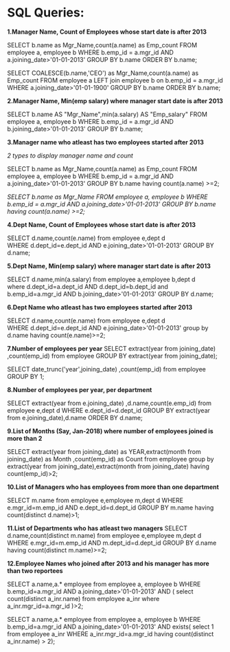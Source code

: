 # SQL Queries: #

**1.Manager Name, Count of Employees whose start date is after 2013**

SELECT b.name as  Mgr_Name,count(a.name) as Emp_count 
FROM employee a, employee b 
WHERE b.emp_id = a.mgr_id 
AND a.joining_date>'01-01-2013' 
GROUP BY b.name 
ORDER BY b.name;

SELECT COALESCE(b.name,'CEO') as  Mgr_Name,count(a.name) as Emp_count 
FROM employee a LEFT join employee b on b.emp_id = a.mgr_id 
WHERE a.joining_date>'01-01-1900' 
GROUP BY b.name 
ORDER BY b.name;

**2.Manager Name, Min(emp salary) where manager start date is after 2013**

SELECT b.name AS "Mgr_Name",min(a.salary) AS "Emp_salary" 
FROM employee a, employee b 
WHERE b.emp_id = a.mgr_id 
AND b.joining_date>'01-01-2013' 
GROUP BY b.name;

**3.Manager name who atleast has two employees started after 2013**

  *2 types to display manager name and count*

SELECT b.name as  Mgr_Name,count(a.name) as Emp_count FROM employee a, employee b
WHERE b.emp_id = a.mgr_id 
AND a.joining_date>'01-01-2013' 
GROUP BY b.name  having count(a.name) >=2;

 *SELECT b.name as  Mgr_Name FROM employee a, employee b 
WHERE b.emp_id = a.mgr_id 
AND  a.joining_date>'01-01-2013' 
GROUP BY b.name  having count(a.name) >=2;*

**4.Dept Name, Count of Employees whose start date is after 2013**

SELECT d.name,count(e.name) from employee e,dept d  
WHERE d.dept_id=e.dept_id 
AND e.joining_date>'01-01-2013' 
GROUP BY d.name;

**5.Dept Name, Min(emp salary) where manager start date is after 2013**

SELECT d.name,min(a.salary) from employee a,employee b,dept d  
where d.dept_id=a.dept_id 
AND d.dept_id=b.dept_id and b.emp_id=a.mgr_id 
AND  b.joining_date>'01-01-2013' 
GROUP BY d.name;

**6.Dept Name who atleast has two employees started after 2013**

SELECT d.name,count(e.name) from employee e,dept d  
WHERE d.dept_id=e.dept_id 
AND e.joining_date>'01-01-2013' 
group by d.name having count(e.name)>=2;

**7.Number of employees per year**
SELECT extract(year from joining_date) ,count(emp_id) 
from employee 
GROUP BY extract(year from joining_date);

SELECT date_trunc('year',joining_date) ,count(emp_id)
from employee
GROUP BY 1;

**8.Number of employees per year, per department**

SELECT extract(year from e.joining_date) ,d.name,count(e.emp_id) 
from employee e,dept d 
WHERE e.dept_id=d.dept_id 
GROUP BY extract(year from e.joining_date),d.name 
ORDER BY d.name;

**9.List of Months (Say, Jan-2018) where number of employees joined is more than 2**

SELECT extract(year from joining_date) as YEAR,extract(month from joining_date) as Month ,count(emp_id) as Count from employee group by extract(year from joining_date),extract(month from joining_date) having count(emp_id)>2;

**10.List of Managers who has employees from more than one department**

SELECT m.name from employee e,employee m,dept d 
WHERE e.mgr_id=m.emp_id 
AND e.dept_id=d.dept_id 
GROUP BY m.name having count(distinct d.name)>1;

**11.List of Departments who has atleast two managers**
SELECT d.name,count(distinct m.name) 
from employee e,employee m,dept d 
WHERE e.mgr_id=m.emp_id 
AND m.dept_id=d.dept_id 
GROUP BY d.name having count(distinct m.name)>=2;

**12.Employee Names who joined after 2013 and his manager has more than two reportees**
 
SELECT a.name,a.* employee 
from employee a,
employee b 
WHERE b.emp_id=a.mgr_id 
AND a.joining_date>'01-01-2013'
AND (
    select count(distinct a_inr.name) 
    from employee a_inr
    where a_inr.mgr_id=a.mgr_id
    )>2;
    
SELECT a.name,a.* employee 
from employee a,
employee b 
WHERE b.emp_id=a.mgr_id 
AND a.joining_date>'01-01-2013'
AND exists(
    select 1 
    from employee a_inr
   WHERE a_inr.mgr_id=a.mgr_id
    having count(distinct a_inr.name) > 2);

